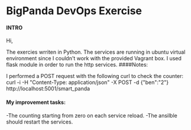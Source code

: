 # BigPanda DevOps Exercise
#### INTRO
Hi, 

The exercies wrriten in Python. The services are running in ubuntu virtual environment since I couldn't work with the provided Vagrant box.
I used flask module in order to run the http services.
####Notes:

I performed a POST request with the following curl to check the counter:
curl -i -H "Content-Type: application/json" -X POST -d {"ben":"2"} http://localhost:5001/smart_panda

#### My improvement tasks:

-The counting starting from zero on each service reload.
-The ansilble should restart the services.







